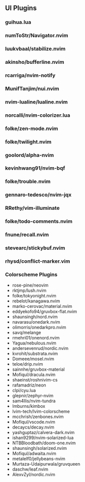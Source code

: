 
## UI Plugins


### guihua.lua


### numToStr/Navigator.nvim


### luukvbaal/stabilize.nvim


### akinsho/bufferline.nvim


### rcarriga/nvim-notify


### MunifTanjim/nui.nvim


### nvim-lualine/lualine.nvim


### norcalli/nvim-colorizer.lua


### folke/zen-mode.nvim


### folke/twilight.nvim


### goolord/alpha-nvim


### kevinhwang91/nvim-bqf


### folke/trouble.nvim


### gennaro-tedesco/nvim-jqx


### RRethy/vim-illuminate


### folke/todo-comments.nvim


### fnune/recall.nvim


### stevearc/stickybuf.nvim


### rhysd/conflict-marker.vim


### Colorscheme Plugins

- rose-pine/neovim
- rktjmp/lush.nvim
- folke/tokyonight.nvim
- rebelot/kanagawa.nvim
- marko-cerovac/material.nvim
- eddyekofo94/gruvbox-flat.nvim
- shaunsingh/nord.nvim
- navarasu/onedark.nvim
- olimorris/onedarkpro.nvim
- savq/melange
- rmehri01/onenord.nvim
- Yagua/nebulous.nvim
- andersevenrud/nordic.nvim
- kvrohit/substrata.nvim
- Domeee/mosel.nvim
- teloe/drip.nvim
- sainnhe/gruvbox-material
- Mofiqul/dracula.nvim
- shaeinst/roshnivim-cs
- rafamadriz/neon
- clpi/cyu.lua
- glepnir/zephyr-nvim
- sam4llis/nvim-tundra
- lmburns/kimbox
- lvim-tech/lvim-colorscheme
- mcchrish/zenbones.nvim
- Mofiqul/vscode.nvim
- decaycs/decay.nvim
- yashguptaz/calvera-dark.nvim
- ishan9299/nvim-solarized-lua
- NTBBloodbath/doom-one.nvim
- shaunsingh/solarized.nvim
- Mofiqul/adwaita.nvim
- metalelf0/jellybeans-nvim
- Murtaza-Udaipurwala/gruvqueen
- daschw/leaf.nvim
- AlexvZyl/nordic.nvim

